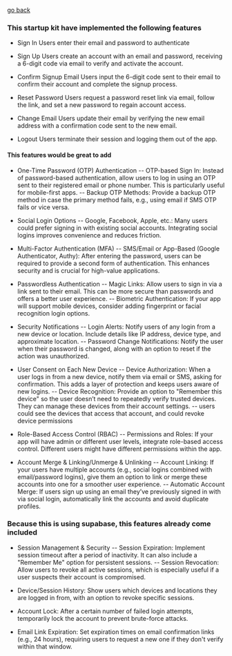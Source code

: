 [go back](../README.md)
### This startup kit have implemented the following features

- Sign In
  Users enter their email and password to authenticate

- Sign Up
  Users create an account with an email and password, receiving a 6-digit code via email to verify and activate the account.

- Confirm Signup Email
  Users input the 6-digit code sent to their email to confirm their account and complete the signup process.

- Reset Password
  Users request a password reset link via email, follow the link, and set a new password to regain account access.

- Change Email
  Users update their email by verifying the new email address with a confirmation code sent to the new email.

- Logout
  Users terminate their session and logging them out of the app.

#### This features would be great to add

- One-Time Password (OTP) Authentication
  -- OTP-based Sign In: Instead of password-based authentication, allow users to log in using an OTP sent to their registered email or phone number. This is particularly useful for mobile-first apps.
  -- Backup OTP Methods: Provide a backup OTP method in case the primary method fails, e.g., using email if SMS OTP fails or vice versa.

- Social Login Options
  -- Google, Facebook, Apple, etc.: Many users could prefer signing in with existing social accounts. Integrating social logins improves convenience and reduces friction.

- Multi-Factor Authentication (MFA)
  -- SMS/Email or App-Based (Google Authenticator, Authy): After entering the password, users can be required to provide a second form of authentication. This enhances security and is crucial for high-value applications.

- Passwordless Authentication
  -- Magic Links: Allow users to sign in via a link sent to their email. This can be more secure than passwords and offers a better user experience.
  -- Biometric Authentication: If your app will support mobile devices, consider adding fingerprint or facial recognition login options.

- Security Notifications
  -- Login Alerts: Notify users of any login from a new device or location. Include details like IP address, device type, and approximate location.
  -- Password Change Notifications: Notify the user when their password is changed, along with an option to reset if the action was unauthorized.

- User Consent on Each New Device
  -- Device Authorization: When a user logs in from a new device, notify them via email or SMS, asking for confirmation. This adds a layer of protection and keeps users aware of new logins.
  -- Device Recognition: Provide an option to "Remember this device" so the user doesn’t need to repeatedly verify trusted devices. They can manage these devices from their account settings.
  -- users could see the devices that access that account, and could revoke device permissions

- Role-Based Access Control (RBAC)
  -- Permissions and Roles: If your app will have admin or different user levels, integrate role-based access control. Different users might have different permissions within the app.

- Account Merge & Linking/Unmerge & Unlinking
  -- Account Linking: If your users have multiple accounts (e.g., social logins combined with email/password logins), give them an option to link or merge these accounts into one for a smoother user experience.
  -- Automatic Account Merge: If users sign up using an email they’ve previously signed in with via social login, automatically link the accounts and avoid duplicate profiles.

### Because this is using supabase, this features already come included

- Session Management & Security
  -- Session Expiration: Implement session timeout after a period of inactivity. It can also include a "Remember Me" option for persistent sessions.
  -- Session Revocation: Allow users to revoke all active sessions, which is especially useful if a user suspects their account is compromised.

- Device/Session History: Show users which devices and locations they are logged in from, with an option to revoke specific sessions.

- Account Lock: After a certain number of failed login attempts, temporarily lock the account to prevent brute-force attacks.

- Email Link Expiration: Set expiration times on email confirmation links (e.g., 24 hours), requiring users to request a new one if they don't verify within that window.
